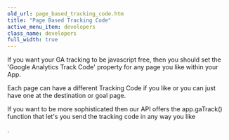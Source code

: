```yaml
---
old_url: page_based_tracking_code.htm
title: "Page Based Tracking Code"
active_menu_item: developers
class_name: developers
full_width: true
---
```



If you want your GA tracking to be javascript free, then you should set the 'Google Analytics Track Code' property for any page you like within your App.

Each page can have a different Tracking Code if you like or you can just have one at the destination or goal page.

If you want to be more sophisticated then our API offers the app.gaTrack() function that let's you send the tracking code in any way you like

.
